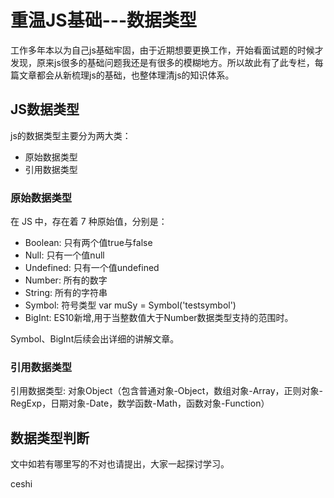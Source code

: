 # 重温JS基础---数据类型
工作多年本以为自己js基础牢固，由于近期想要更换工作，开始看面试题的时候才发现，原来js很多的基础问题我还是有很多的模糊地方。所以故此有了此专栏，每篇文章都会从新梳理js的基础，也整体理清js的知识体系。

## JS数据类型
js的数据类型主要分为两大类：
+ 原始数据类型
+ 引用数据类型

### 原始数据类型
在 JS 中，存在着 7 种原始值，分别是：
+ Boolean: 只有两个值true与false
+ Null: 只有一个值null
+ Undefined: 只有一个值undefined
+ Number: 所有的数字
+ String: 所有的字符串
+ Symbol: 符号类型 var muSy = Symbol('testsymbol')
+ BigInt: ES10新增,用于当整数值大于Number数据类型支持的范围时。

Symbol、BigInt后续会出详细的讲解文章。
### 引用数据类型
引用数据类型: 对象Object（包含普通对象-Object，数组对象-Array，正则对象-RegExp，日期对象-Date，数学函数-Math，函数对象-Function）

## 数据类型判断

文中如若有哪里写的不对也请提出，大家一起探讨学习。

ceshi